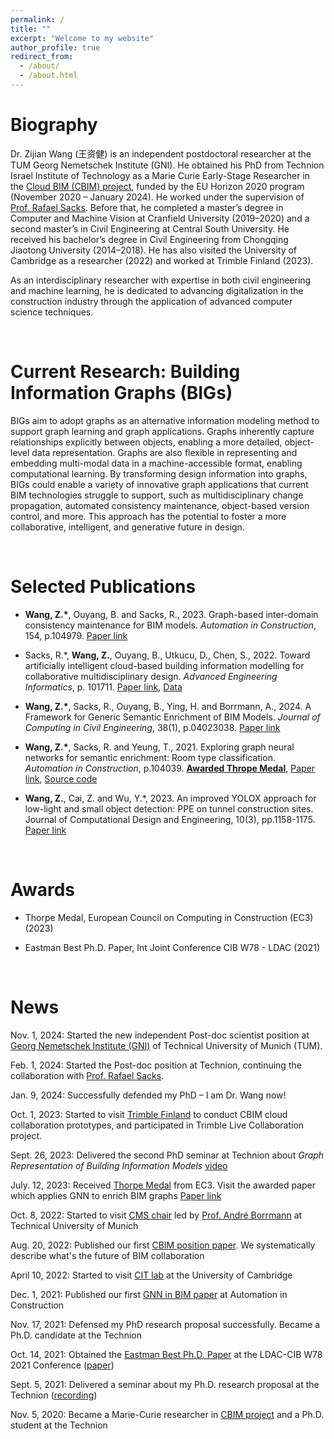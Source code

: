 ```yaml
---
permalink: /
title: ""
excerpt: "Welcome to my website"
author_profile: true
redirect_from: 
  - /about/
  - /about.html
---
```

Biography
======
Dr. Zijian Wang (王资健) is an independent postdoctoral researcher at the TUM Georg Nemetschek Institute (GNI). He obtained his PhD from Technion Israel Institute of Technology as a Marie Curie Early-Stage Researcher in the [Cloud BIM (CBIM) project](https://cbim2020.net.technion.ac.il/), funded by the EU Horizon 2020 program (November 2020 – January 2024). He worked under the supervision of [Prof. Rafael Sacks](https://sacks.net.technion.ac.il/). Before that, he completed a master’s degree in Computer and Machine Vision at Cranfield University (2019–2020) and a second master’s in Civil Engineering at Central South University. He received his bachelor’s degree in Civil Engineering from Chongqing Jiaotong University (2014–2018). He has also visited the University of Cambridge as a researcher (2022) and worked at Trimble Finland (2023).

As an interdisciplinary researcher with expertise in both civil engineering and machine learning, he is dedicated to advancing digitalization in the construction industry through the application of advanced computer science techniques. 

<br/>


Current Research: Building Information Graphs (BIGs)
======

BIGs aim to adopt graphs as an alternative information modeling method to support graph learning and graph applications. Graphs inherently capture relationships explicitly between objects, enabling a more detailed, object-level data representation. Graphs are also flexible in representing and embedding multi-modal data in a machine-accessible format, enabling computational learning. By transforming design information into graphs, BIGs could enable a variety of innovative graph applications that current BIM technologies struggle to support, such as multidisciplinary change propagation, automated consistency maintenance, object-based version control, and more. This approach has the potential to foster a more collaborative, intelligent, and generative future in design.

<br/>


 
Selected Publications
======

- **Wang, Z.\***, Ouyang, B. and Sacks, R., 2023. Graph-based inter-domain consistency maintenance for BIM models. *Automation in Construction*, 154, p.104979. [Paper link](https://doi.org/10.1016/j.autcon.2023.104979)

- Sacks, R.\*, **Wang, Z.**, Ouyang, B., Utkucu, D., Chen, S., 2022. Toward artificially intelligent cloud-based building information modelling for collaborative multidisciplinary design. *Advanced Engineering Informatics*, p. 101711. [Paper link](https://doi.org/10.1016/j.aei.2022.101711), [Data](https://github.com/terry-oy/CBIM-position)

- **Wang, Z.\***, Sacks, R., Ouyang, B., Ying, H. and Borrmann, A., 2024. A Framework for Generic Semantic Enrichment of BIM Models. *Journal of Computing in Civil Engineering*, 38(1), p.04023038. [Paper link](https://doi.org/10.1061/JCCEE5.CPENG-5487)

- **Wang, Z.\***, Sacks, R. and Yeung, T., 2021. Exploring graph neural networks for semantic enrichment: Room type classification. *Automation in Construction*, p.104039. [**Awarded Thrope Medal**](https://ec-3.org/awards/thorpe-metal/), [Paper link](https://www.sciencedirect.com/science/article/abs/pii/S0926580521004908), [Source code](https://github.com/ZijianWang1995/SAGE-E)


- **Wang, Z.**, Cai, Z. and Wu, Y.\*, 2023. An improved YOLOX approach for low-light and small object detection: PPE on tunnel construction sites. Journal of Computational Design and Engineering, 10(3), pp.1158-1175. [Paper link](https://doi.org/10.1093/jcde/qwad042)




<br/>

Awards
======

- Thorpe Medal, European Council on Computing in Construction (EC3) (2023)

- Eastman Best Ph.D. Paper, Int Joint Conference CIB W78 - LDAC (2021)


<br/>
 
News
======
Nov. 1, 2024: Started the new independent Post-doc scientist position at [Georg Nemetschek Institute (GNI)](https://www.mdsi.tum.de/en/gni/home/) of Technical University of Munich (TUM). 

Feb. 1, 2024: Started the Post-doc position at Technion, continuing the collaboration with [Prof. Rafael Sacks](https://sacks.net.technion.ac.il/). 

Jan. 9, 2024: Successfully defended my PhD – I am Dr. Wang now!

Oct. 1, 2023: Started to visit [Trimble Finland](https://www.trimble.com/en) to conduct CBIM cloud collaboration prototypes, and participated in Trimble Live Collaboration project.

Sept. 26, 2023: Delivered the second PhD seminar at Technion about *Graph Representation of Building Information Models* [video](https://youtu.be/fYasvx-MV-Q?feature=shared)

July. 12, 2023: Received [Thorpe Medal](https://ec-3.org/awards/thorpe-metal/) from EC3. Visit the awarded paper which applies GNN to enrich BIM graphs [Paper link](https://www.sciencedirect.com/science/article/abs/pii/S0926580521004908)

Oct. 8, 2022: Started to visit [CMS chair](https://www.cee.ed.tum.de/cms/home/) led by [Prof. André Borrmann](https://www.professoren.tum.de/en/borrmann-andre)  at Technical University of Munich

Aug. 20, 2022: Published our first [CBIM position paper](https://doi.org/10.1016/j.aei.2022.101711). We systematically describe what's the future of BIM collaboration

April 10, 2022: Started to visit [CIT lab](https://cit.eng.cam.ac.uk/) at the University of Cambridge

Dec. 1, 2021: Published our first [GNN in BIM paper](https://www.sciencedirect.com/science/article/abs/pii/S0926580521004908) at Automation in Construction

Nov. 17, 2021: Defensed my PhD research proposal successfully. Became a Ph.D. candidate at the Technion

Oct. 14, 2021: Obtained the [Eastman Best Ph.D. Paper](https://www.linkedin.com/posts/cbim2020_cbim-bim-gnn-activity-6855036208762912768-vDRI) at the LDAC-CIB W78 2021 Conference ([paper](https://cbim2020.net.technion.ac.il/files/2021/10/w78-2021-paper-077.pdf))

Sept. 5, 2021: Delivered a seminar about my Ph.D. research proposal at the Technion ([recording](https://www.youtube.com/watch?v=FPUmSKJYbcs&ab_channel=VirtualConstructionLabTechnion))

Nov. 5, 2020: Became a Marie-Curie researcher in [CBIM project](https://cbim2020.net.technion.ac.il/) and a Ph.D. student at the Technion

<br/>